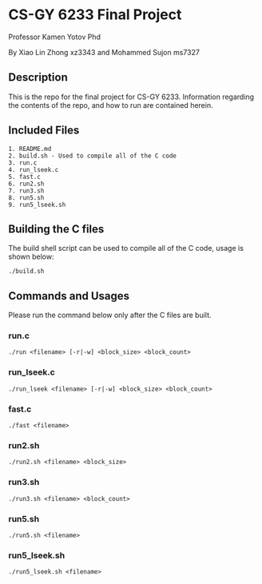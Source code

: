# CS-GY 6233 Final Project
Professor Kamen Yotov Phd

By Xiao Lin Zhong xz3343 and Mohammed Sujon ms7327

## Description
This is the repo for the final project for CS-GY 6233. Information regarding the contents of the repo, and how to run are contained herein. 

## Included Files
```
1. README.md
2. build.sh - Used to compile all of the C code   
3. run.c    
4. run_lseek.c                       
5. fast.c                          
6. run2.sh
7. run3.sh
8. run5.sh
9. run5_lseek.sh        
```                     

## Building the C files
The build shell script can be used to compile all of the C code, usage is shown below:
```
./build.sh
```

##  Commands and Usages
Please run the command below only after the C files are built. 

### run.c 
```
./run <filename> [-r|-w] <block_size> <block_count>
```
### run_lseek.c
```
./run_lseek <filename> [-r|-w] <block_size> <block_count>
``` 

### fast.c
```
./fast <filename>
```

### run2.sh
```
./run2.sh <filename> <block_size>
```

### run3.sh
```
./run3.sh <filename> <block_count>
```

### run5.sh
```
./run5.sh <filename>
```

### run5_lseek.sh
```
./run5_lseek.sh <filename>
```